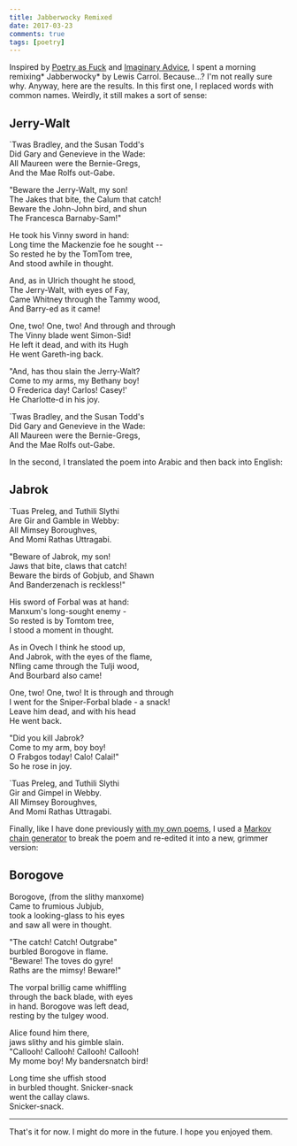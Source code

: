 ```yaml
--- 
title: Jabberwocky Remixed  
date: 2017-03-23 
comments: true  
tags: [poetry]  
---  
```


Inspired by <a href="http://poetryasf-ck.tumblr.com/">Poetry as Fuck</a> and <a href="http://imaginaryadvice.tumblr.com/">Imaginary Advice</a>, I spent a morning remixing* Jabberwocky* by Lewis Carrol. Because...? I'm not really sure why. Anyway, here are the results. In this first one, I replaced words with common names. Weirdly, it still makes a sort of sense:  

## Jerry-Walt

`Twas Bradley, and the Susan Todd's  
  Did Gary and Genevieve in the Wade:  
All Maureen were the Bernie-Gregs,  
  And the Mae Rolfs out-Gabe.  

"Beware the Jerry-Walt, my son!  
  The Jakes that bite, the Calum that catch!  
Beware the John-John bird, and shun  
  The Francesca Barnaby-Sam!"  

He took his Vinny sword in hand:  
  Long time the Mackenzie foe he sought --  
So rested he by the TomTom tree,  
  And stood awhile in thought.  

And, as in Ulrich thought he stood,  
  The Jerry-Walt, with eyes of Fay,  
Came Whitney through the Tammy wood,  
  And Barry-ed as it came!  

One, two! One, two! And through and through  
  The Vinny blade went Simon-Sid!  
He left it dead, and with its Hugh  
  He went Gareth-ing back.  

"And, has thou slain the Jerry-Walt?  
  Come to my arms, my Bethany boy!  
O Frederica day! Carlos! Casey!'  
  He Charlotte-d in his joy.  

`Twas Bradley, and the Susan Todd's  
  Did Gary and Genevieve in the Wade:  
All Maureen were the Bernie-Gregs,  
  And the Mae Rolfs out-Gabe.  


In the second, I translated the poem into Arabic and then back into English:  

## Jabrok

`Tuas Preleg, and Tuthili Slythi  
Are Gir and Gamble in Webby:  
All Mimsey Boroughves,  
And Momi Rathas Uttragabi.  

"Beware of Jabrok, my son!  
Jaws that bite, claws that catch!  
Beware the birds of Gobjub, and Shawn  
And Banderzenach is reckless!"  

His sword of Forbal was at hand:  
Manxum's long-sought enemy -  
So rested is by Tomtom tree,  
I stood a moment in thought.  

As in Ovech I think he stood up,  
And Jabrok, with the eyes of the flame,  
Nfling came through the Tulji wood,  
And Bourbard also came!  

One, two! One, two! It is through and through  
I went for the Sniper-Forbal blade - a snack!  
Leave him dead, and with his head  
He went back.  

"Did you kill Jabrok?  
Come to my arm, boy boy!  
O Frabgos today! Calo! Calai!"  
So he rose in joy.  

`Tuas Preleg, and Tuthili Slythi  
Gir and Gimpel in Webby.   
All Mimsey Boroughves,  
And Momi Rathas Uttragabi.  


Finally, like I have done previously <a href="/feeding-my-writing-through-a-digital-shredder/">with my own poems</a>, I used a <a href="http://thinkzone.wlonk.com/Gibber/GibGen.htm">Markov chain generator</a> to break the poem and re-edited it into a new, grimmer version:  

## Borogove

Borogove, (from the slithy manxome)  
Came to frumious Jubjub,  
took a looking-glass to his eyes  
and saw all were in thought.  

"The catch! Catch! Outgrabe"  
burbled Borogove in flame.  
"Beware! The toves do gyre!  
Raths are the mimsy! Beware!"  

The vorpal brillig came whiffling  
through the back blade, with eyes  
in hand. Borogove was left dead,  
resting by the tulgey wood.  

Alice found him there,  
jaws slithy and his gimble slain.  
"Callooh! Callooh! Callooh! Callooh!  
My mome boy! My bandersnatch bird!  

Long time she uffish stood  
in burbled thought. Snicker-snack  
went the callay claws.  
Snicker-snack.  
<hr>

That's it for now. I might do more in the future. I hope you enjoyed them.  
